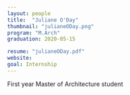 ```yaml
---
layout: people
title:  "Juliane O'Day"
thumbnail: "julianeODay.png"
program: "M.Arch"
graduation: 2020-05-15

resume: "julianeODay.pdf"
website:
goal: Internship
---
```


First year Master of Architecture student
